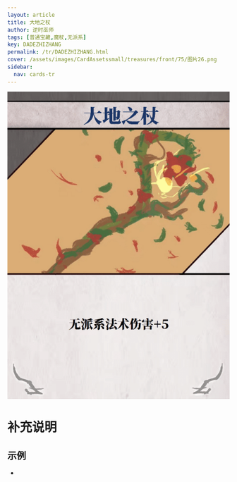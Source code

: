 ```yaml
---
layout: article
title: 大地之杖
author: 逆时巫师
tags: [普通宝藏,魔杖,无派系]
key: DADEZHIZHANG
permalink: /tr/DADEZHIZHANG.html
cover: /assets/images/CardAssetssmall/treasures/front/75/图片26.png
sidebar:
  nav: cards-tr
---
```

![](/assets/images/CardAssets/treasures/front/75/图片26.png)

# 补充说明



## 示例
* 